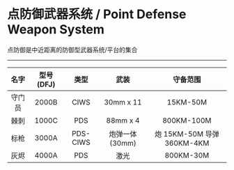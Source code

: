 # 点防御武器系统 / Point Defense Weapon System

点防御是中近距离的防御型武器系统/平台的集合

------
|名字| 型号(DFJ) | 类型 | 武装 | 守备范围 |
| :----: | :----: | :-----: | :--------------: | :----: |
| 守门员 | 2000B | CIWS    | 30mm x 11 | 15KM-50M |
| 棘刺   | 1000C | PDS     | 88mm x 4 | 800KM-100M |
| 标枪   | 3000A | PDS-CIWS | 炮弹一体(30mm) | 炮 15KM-50M 导弹 360KM-4KM |
| 灰烬   | 4000A | PDS     | 激光             | 800KM-30M |



